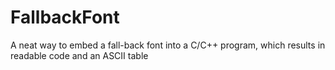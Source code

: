 # FallbackFont
A neat way to embed a fall-back font into a C/C++ program, which results in readable code and an ASCII table
